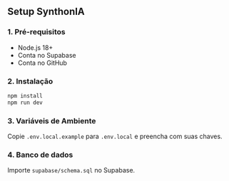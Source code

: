 ## Setup SynthonIA

### 1. Pré-requisitos
- Node.js 18+
- Conta no Supabase
- Conta no GitHub

### 2. Instalação
```bash
npm install
npm run dev
```

### 3. Variáveis de Ambiente
Copie `.env.local.example` para `.env.local` e preencha com suas chaves.

### 4. Banco de dados
Importe `supabase/schema.sql` no Supabase.